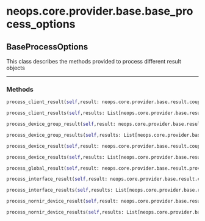 # neops.core.provider.base.base_process_options
## BaseProcessOptions
This class describes the methods provided to process different result objects

----------
### Methods
```python
process_client_result(self,result: neops.core.provider.base.result.coupled_provider_result_types.ProviderClientResult) -> NoneType
```
```python
process_client_results(self,results: List[neops.core.provider.base.result.coupled_provider_result_types.ProviderClientResult]) -> NoneType
```
```python
process_device_group_result(self,result: neops.core.provider.base.result.coupled_provider_result_types.ProviderDeviceGroupResult) -> NoneType
```
```python
process_device_group_results(self,results: List[neops.core.provider.base.result.coupled_provider_result_types.ProviderDeviceGroupResult]) -> NoneType
```
```python
process_device_result(self,result: neops.core.provider.base.result.coupled_provider_result_types.ProviderDeviceResult) -> NoneType
```
```python
process_device_results(self,results: List[neops.core.provider.base.result.coupled_provider_result_types.ProviderDeviceResult]) -> NoneType
```
```python
process_global_result(self,result: neops.core.provider.base.result.provider_result.ProviderResult) -> NoneType
```
```python
process_interface_result(self,result: neops.core.provider.base.result.coupled_provider_result_types.ProviderInterfaceResult) -> NoneType
```
```python
process_interface_results(self,results: List[neops.core.provider.base.result.coupled_provider_result_types.ProviderInterfaceResult]) -> NoneType
```
```python
process_nornir_device_result(self,result: neops.core.provider.base.result.coupled_provider_result_types.ProviderNornirDeviceResult) -> NoneType
```
```python
process_nornir_device_results(self,results: List[neops.core.provider.base.result.coupled_provider_result_types.ProviderNornirDeviceResult]) -> NoneType
```
